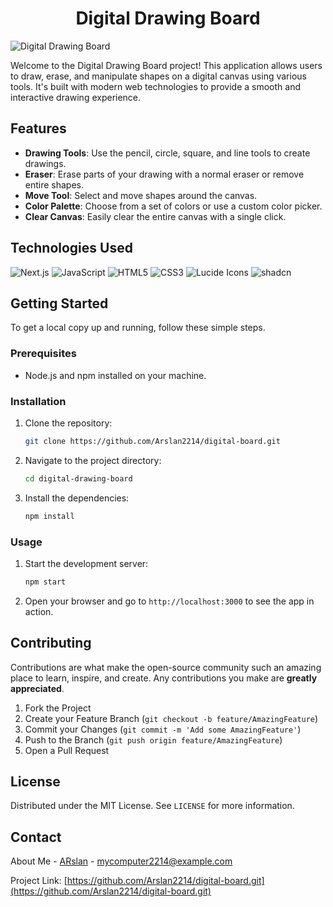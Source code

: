  <h1 align="center">Digital Drawing Board</h1>

![Digital Drawing Board](https://img.shields.io/badge/Digital-Drawing%20Board-blue)

Welcome to the Digital Drawing Board project! This application allows users to draw, erase, and manipulate shapes on a digital canvas using various tools. It's built with modern web technologies to provide a smooth and interactive drawing experience.

## Features

- **Drawing Tools**: Use the pencil, circle, square, and line tools to create drawings.
- **Eraser**: Erase parts of your drawing with a normal eraser or remove entire shapes.
- **Move Tool**: Select and move shapes around the canvas.
- **Color Palette**: Choose from a set of colors or use a custom color picker.
- **Clear Canvas**: Easily clear the entire canvas with a single click.

## Technologies Used

![Next.js](https://img.shields.io/badge/Next.js-20232A?style=for-the-badge&logo=next.js&logoColor=61DAFB) 
![JavaScript](https://img.shields.io/badge/JavaScript-323330?style=for-the-badge&logo=javascript&logoColor=F7DF1E) 
![HTML5](https://img.shields.io/badge/HTML5-E34F26?style=for-the-badge&logo=html5&logoColor=white) 
![CSS3](https://img.shields.io/badge/CSS3-1572B6?style=for-the-badge&logo=css3&logoColor=white) 
![Lucide Icons](https://img.shields.io/badge/Lucide%20Icons-000000?style=for-the-badge&logo=lucide&logoColor=white)
![shadcn](https://img.shields.io/badge/shadcn-000000?style=for-the-badge&logo=shadcn&logoColor=white)


## Getting Started

To get a local copy up and running, follow these simple steps.

### Prerequisites

- Node.js and npm installed on your machine.

### Installation

1. Clone the repository:
   ```bash
   git clone https://github.com/Arslan2214/digital-board.git
   ```
2. Navigate to the project directory:
   ```bash
   cd digital-drawing-board
   ```
3. Install the dependencies:
   ```bash
   npm install
   ```

### Usage

1. Start the development server:
   ```bash
   npm start
   ```
2. Open your browser and go to `http://localhost:3000` to see the app in action.

## Contributing

Contributions are what make the open-source community such an amazing place to learn, inspire, and create. Any contributions you make are **greatly appreciated**.

1. Fork the Project
2. Create your Feature Branch (`git checkout -b feature/AmazingFeature`)
3. Commit your Changes (`git commit -m 'Add some AmazingFeature'`)
4. Push to the Branch (`git push origin feature/AmazingFeature`)
5. Open a Pull Request

## License

Distributed under the MIT License. See `LICENSE` for more information.

## Contact

About Me - [ARslan](https://github.com/Arslan2214/) - mycomputer2214@example.com

Project Link: [https://github.com/Arslan2214/digital-board.git](https://github.com/Arslan2214/digital-board.git)